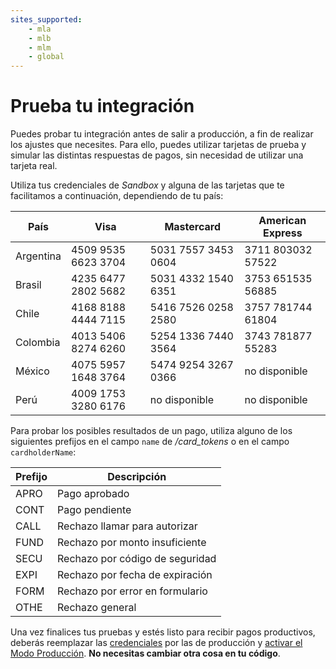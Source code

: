 ```yaml
---
sites_supported:
    - mla
    - mlb
    - mlm
    - global
---
```



# Prueba tu integración

Puedes probar tu integración antes de salir a producción, a fin de realizar los ajustes que necesites. Para ello, puedes utilizar tarjetas de prueba y simular las distintas respuestas de pagos, sin necesidad de utilizar una tarjeta real.

Utiliza tus credenciales de _Sandbox_ y alguna de las tarjetas que te facilitamos a continuación, dependiendo de tu país:

| País       | Visa                | Mastercard          | American Express  |
| ---------- | ------------------- | ------------------- | ----------------- |
| Argentina  | 4509 9535 6623 3704 | 5031 7557 3453 0604 | 3711 803032 57522 |
| Brasil     | 4235 6477 2802 5682 | 5031 4332 1540 6351 | 3753 651535 56885 |
| Chile      | 4168 8188 4444 7115 | 5416 7526 0258 2580 | 3757 781744 61804 |
| Colombia   | 4013 5406 8274 6260 | 5254 1336 7440 3564 | 3743 781877 55283 |
| México     | 4075 5957 1648 3764 | 5474 9254 3267 0366 | no disponible     |
| Perú       | 4009 1753 3280 6176 | no disponible       | no disponible     |

Para probar los posibles resultados de un pago, utiliza alguno de los siguientes prefijos en el campo `name` de */card_tokens* o en el campo `cardholderName`:

| Prefijo | Descripción                     |
| ------- | ------------------------------- |
| APRO    | Pago aprobado                   |
| CONT    | Pago pendiente                  |
| CALL    | Rechazo llamar para autorizar   |
| FUND    | Rechazo por monto insuficiente  |
| SECU    | Rechazo por código de seguridad |
| EXPI    | Rechazo por fecha de expiración |
| FORM    | Rechazo por error en formulario |
| OTHE    | Rechazo general                 |

Una vez finalices tus pruebas y estés listo para recibir pagos productivos, deberás reemplazar las [credenciales](https://www.mercadopago.com/mla/account/credentials) por las de producción y [activar el Modo Producción](https://www.mercadopago.com/mla/account/credentials). **No necesitas cambiar otra cosa en tu código**.
